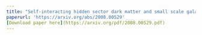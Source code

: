```yaml
---
title: "Self-interacting hidden sector dark matter and small scale galaxy structure anomalies"
paperurl: 'https://arxiv.org/abs/2008.00529'
[Download paper here](https://arxiv.org/pdf/2008.00529.pdf)
---
```

